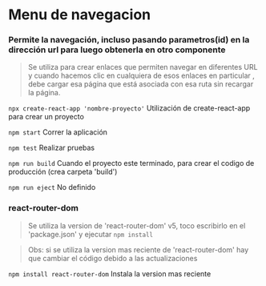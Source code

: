 # Menu de navegacion

### Permite la navegación, incluso pasando parametros(id) en la dirección url para luego obtenerla en otro componente

>Se utiliza para crear enlaces que permiten navegar en diferentes URL y cuando hacemos clic en cualquiera de esos enlaces en particular , debe cargar esa página que está asociada con esa ruta sin recargar la página.

`npx create-react-app 'nombre-proyecto'`
Utilización de create-react-app para crear un proyecto

`npm start`
Correr la aplicación

`npm test`
Realizar pruebas

`npm run build`
Cuando el proyecto este terminado, para crear el codigo de producción (crea carpeta 'build')

`npm run eject` 
No definido

### react-router-dom
> Se utiliza la version de 'react-router-dom' v5, toco escribirlo en el 'package.json' y ejecutar `npm install`

> Obs: si se utiliza la version mas reciente de 'react-router-dom' hay que cambiar el código debido a las actualizaciones

`npm install react-router-dom`
Instala la version mas reciente